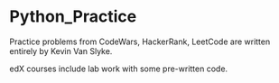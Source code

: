 # Python_Practice
Practice problems from CodeWars, HackerRank, LeetCode are written entirely by Kevin Van Slyke.

edX courses include lab work with some pre-written code.

